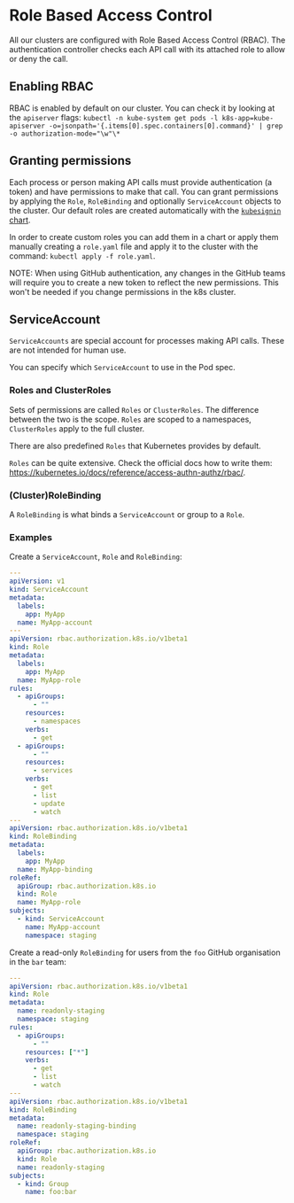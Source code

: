 # Role Based Access Control

All our clusters are configured with Role Based Access Control (RBAC).
The authentication controller checks each API call with its attached role to allow or deny the call.

## Enabling RBAC

RBAC is enabled by default on our cluster.
You can check it by looking at the `apiserver` flags:
`kubectl -n kube-system get pods -l k8s-app=kube-apiserver -o=jsonpath='{.items[0].spec.containers[0].command}' | grep -o authorization-mode="\w"\*`

## Granting permissions

Each process or person making API calls must provide authentication (a token) and have permissions to make that call. You can grant permissions by applying the `Role`, `RoleBinding` and optionally `ServiceAccount` objects to the cluster. Our default roles are created automatically with the [`kubesignin` chart](https://github.com/skyscrapers/charts/tree/master/kubesignin).

In order to create custom roles you can add them in a chart or apply them manually creating a `role.yaml` file and apply it to the cluster with the command: `kubectl apply -f role.yaml`.

NOTE: When using GitHub authentication, any changes in the GitHub teams will require you to create a new token to reflect the new permissions. This won't be needed if you change permissions in the k8s cluster.

## ServiceAccount

`ServiceAccounts` are special account for processes making API calls. These are not intended for human use.

You can specify which `ServiceAccount` to use in the Pod spec.

### Roles and ClusterRoles

Sets of permissions are called `Roles` or `ClusterRoles`.
The difference between the two is the scope. `Roles` are scoped to a namespaces, `ClusterRoles` apply to the full cluster.

There are also predefined `Roles` that Kubernetes provides by default.

`Roles` can be quite extensive. Check the official docs how to write them: <https://kubernetes.io/docs/reference/access-authn-authz/rbac/>.

### (Cluster)RoleBinding

A `RoleBinding` is what binds a `ServiceAccount` or group to a `Role`.

### Examples

Create a `ServiceAccount`, `Role` and `RoleBinding`:

```yaml
---
apiVersion: v1
kind: ServiceAccount
metadata:
  labels:
    app: MyApp
  name: MyApp-account
---
apiVersion: rbac.authorization.k8s.io/v1beta1
kind: Role
metadata:
  labels:
    app: MyApp
  name: MyApp-role
rules:
  - apiGroups:
      - ""
    resources:
      - namespaces
    verbs:
      - get
  - apiGroups:
      - ""
    resources:
      - services
    verbs:
      - get
      - list
      - update
      - watch
---
apiVersion: rbac.authorization.k8s.io/v1beta1
kind: RoleBinding
metadata:
  labels:
    app: MyApp
  name: MyApp-binding
roleRef:
  apiGroup: rbac.authorization.k8s.io
  kind: Role
  name: MyApp-role
subjects:
  - kind: ServiceAccount
    name: MyApp-account
    namespace: staging
```

Create a read-only `RoleBinding` for users from the `foo` GitHub organisation in the `bar` team:

```yaml
---
apiVersion: rbac.authorization.k8s.io/v1beta1
kind: Role
metadata:
  name: readonly-staging
  namespace: staging
rules:
  - apiGroups:
      - ""
    resources: ["*"]
    verbs:
      - get
      - list
      - watch
---
apiVersion: rbac.authorization.k8s.io/v1beta1
kind: RoleBinding
metadata:
  name: readonly-staging-binding
  namespace: staging
roleRef:
  apiGroup: rbac.authorization.k8s.io
  kind: Role
  name: readonly-staging
subjects:
  - kind: Group
    name: foo:bar
```
